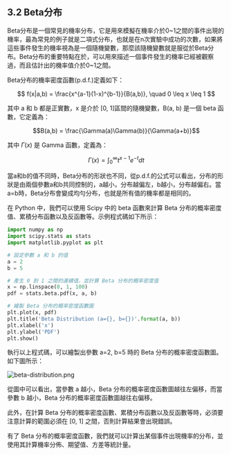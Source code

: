 ## 3.2 Beta分布

Beta分布是一個常見的機率分布，它是用來模擬在機率介於0~1之間的事件出現的機率，最為常見的例子就是二項式分布，也就是在n次實驗中成功的次數，如果將這些事件發生的機率視為是一個隨機變數，那麼該隨機變數就是服從於Beta分布。Beta分布的重要特點在於，可以用來描述一個事件發生的機率已經被觀察過，而且估計出的機率值介於0~1之間。

Beta分布的機率密度函數(p.d.f.)定義如下：

$$ f(x|a,b) = \frac{x^{a-1}(1-x)^{b-1}}{B(a,b)}, \quad 0 \leq x \leq 1 $$

其中 a 和 b 都是正實數，x 是介於 [0, 1]區間的隨機變數，B(a, b) 是一個 beta 函數，它定義為：

$$B(a,b) = \frac{\Gamma(a)\Gamma(b)}{\Gamma(a+b)}$$

其中 $\Gamma(x)$ 是 Gamma 函數，定義為：

$$ \Gamma(x) = \int_0^\infty t^{x-1} e^{-t} dt $$

當a和b的值不同時，Beta分布的形狀也不同，從p.d.f.的公式可以看出，分布的形狀是由兩個參數a和b共同控制的，a越小，分布越偏左，b越小，分布越偏右。當a=b時，Beta分布會變成均勻分布，也就是所有值的機率都是相同的。

在 Python 中，我們可以使用 Scipy 中的 beta 函數來計算 Beta 分布的概率密度值、累積分布函數以及反函數等。示例程式碼如下所示：

``` python
import numpy as np
import scipy.stats as stats
import matplotlib.pyplot as plt

# 設定參數 a 和 b 的值
a = 2
b = 5

# 產生 0 到 1 之間的連續值，並計算 Beta 分布的概率密度值
x = np.linspace(0, 1, 100)
pdf = stats.beta.pdf(x, a, b)

# 繪製 Beta 分布的概率密度函數圖
plt.plot(x, pdf)
plt.title('Beta Distribution (a={}, b={})'.format(a, b))
plt.xlabel('x')
plt.ylabel('PDF')
plt.show()
```

執行以上程式碼，可以繪製出參數 a=2, b=5 時的 Beta 分布的概率密度函數圖。如下圖所示：

![beta-distribution.png](https://i.imgur.com/zUgy59R.png)

從圖中可以看出，當參數 a 越小，Beta 分布的概率密度函數圖越往左偏移，而當參數 b 越小，Beta 分布的概率密度函數圖越往右偏移。

此外，在計算 Beta 分布的概率密度函數、累積分布函數以及反函數等時，必須要注意計算的範圍必須在 [0, 1] 之間，否則計算結果會出現錯誤。

有了 Beta 分布的概率密度函數，我們就可以計算出某個事件出現機率的分布，並使用其計算機率分佈、期望值、方差等統計量。